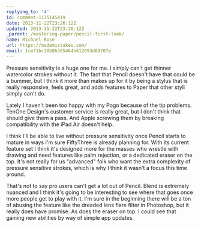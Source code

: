 ```yaml
---
replying_to: '4'
id: comment-1135145419
date: 2013-11-22T23:26:12Z
updated: 2013-11-22T23:26:12Z
_parent: /mastering-paper/pencil-first-look/
name: Michael Rose
url: https://mademistakes.com/
email: 1ce71bc10b86565464b612093d89707e
---
```


Pressure sensitivity is a huge one for me. I simply can't get thinner watercolor
strokes without it. The fact that Pencil doesn't have that could be a bummer,
but I think it more than makes up for it by being a stylus that is really
responsive, feels great, and adds features to Paper that other styli simply
can't do.

Lately I haven't been too happy with my Pogo because of the tip problems. TenOne
Design's customer service is really great, but I don't think that should give
them a pass. And Apple screwing them by breaking compatibility with the iPad Air
doesn't help.

I think I'll be able to live without pressure sensitivity once Pencil starts to
mature in ways I'm sure FiftyThree is already planning for. With its current
feature set I think it's designed more for the masses who wrestle with drawing
and need features like palm rejection, or a dedicated eraser on the top. It's
not really for us "advanced" folk who want the extra complexity of pressure
sensitive strokes, which is why I think it wasn't a focus this time around.

That's not to say pro users can't get a lot out of Pencil. Blend is extremely
nuanced and I think it's going to be interesting to see where that goes once
more people get to play with it. I'm sure in the beginning there will be a ton
of abusing the feature like the dreaded lens flare filter in Photoshop, but it
really does have promise. As does the eraser on top. I could see that gaining
new abilities by way of simple app updates.
